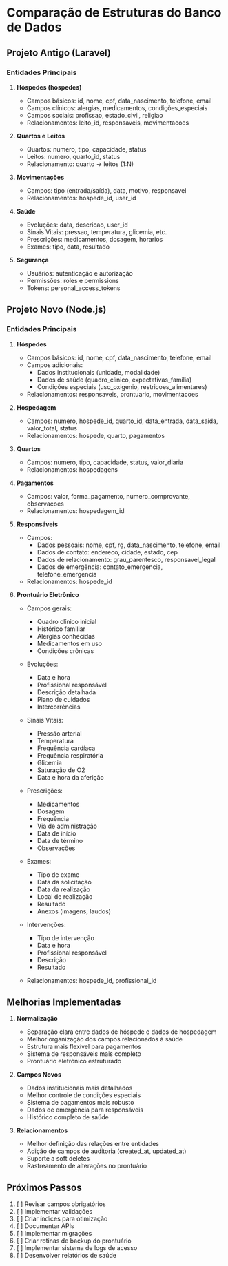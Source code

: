 # Comparação de Estruturas do Banco de Dados

## Projeto Antigo (Laravel)

### Entidades Principais

1. **Hóspedes (hospedes)**
   - Campos básicos: id, nome, cpf, data_nascimento, telefone, email
   - Campos clínicos: alergias, medicamentos, condições_especiais
   - Campos sociais: profissao, estado_civil, religiao
   - Relacionamentos: leito_id, responsaveis, movimentacoes

2. **Quartos e Leitos**
   - Quartos: numero, tipo, capacidade, status
   - Leitos: numero, quarto_id, status
   - Relacionamento: quarto -> leitos (1:N)

3. **Movimentações**
   - Campos: tipo (entrada/saída), data, motivo, responsavel
   - Relacionamentos: hospede_id, user_id

4. **Saúde**
   - Evoluções: data, descricao, user_id
   - Sinais Vitais: pressao, temperatura, glicemia, etc.
   - Prescrições: medicamentos, dosagem, horarios
   - Exames: tipo, data, resultado

5. **Segurança**
   - Usuários: autenticação e autorização
   - Permissões: roles e permissions
   - Tokens: personal_access_tokens

## Projeto Novo (Node.js)

### Entidades Principais

1. **Hóspedes**
   - Campos básicos: id, nome, cpf, data_nascimento, telefone, email
   - Campos adicionais: 
     - Dados institucionais (unidade, modalidade)
     - Dados de saúde (quadro_clinico, expectativas_familia)
     - Condições especiais (uso_oxigenio, restricoes_alimentares)
   - Relacionamentos: responsaveis, prontuario, movimentacoes

2. **Hospedagem**
   - Campos: numero, hospede_id, quarto_id, data_entrada, data_saida, valor_total, status
   - Relacionamentos: hospede, quarto, pagamentos

3. **Quartos**
   - Campos: numero, tipo, capacidade, status, valor_diaria
   - Relacionamentos: hospedagens

4. **Pagamentos**
   - Campos: valor, forma_pagamento, numero_comprovante, observacoes
   - Relacionamentos: hospedagem_id

5. **Responsáveis**
   - Campos: 
     - Dados pessoais: nome, cpf, rg, data_nascimento, telefone, email
     - Dados de contato: endereco, cidade, estado, cep
     - Dados de relacionamento: grau_parentesco, responsavel_legal
     - Dados de emergência: contato_emergencia, telefone_emergencia
   - Relacionamentos: hospede_id

6. **Prontuário Eletrônico**
   - Campos gerais:
     - Quadro clínico inicial
     - Histórico familiar
     - Alergias conhecidas
     - Medicamentos em uso
     - Condições crônicas
   
   - Evoluções:
     - Data e hora
     - Profissional responsável
     - Descrição detalhada
     - Plano de cuidados
     - Intercorrências
   
   - Sinais Vitais:
     - Pressão arterial
     - Temperatura
     - Frequência cardíaca
     - Frequência respiratória
     - Glicemia
     - Saturação de O2
     - Data e hora da aferição
   
   - Prescrições:
     - Medicamentos
     - Dosagem
     - Frequência
     - Via de administração
     - Data de início
     - Data de término
     - Observações
   
   - Exames:
     - Tipo de exame
     - Data da solicitação
     - Data da realização
     - Local de realização
     - Resultado
     - Anexos (imagens, laudos)
   
   - Intervenções:
     - Tipo de intervenção
     - Data e hora
     - Profissional responsável
     - Descrição
     - Resultado
   
   - Relacionamentos: hospede_id, profissional_id

## Melhorias Implementadas

1. **Normalização**
   - Separação clara entre dados de hóspede e dados de hospedagem
   - Melhor organização dos campos relacionados à saúde
   - Estrutura mais flexível para pagamentos
   - Sistema de responsáveis mais completo
   - Prontuário eletrônico estruturado

2. **Campos Novos**
   - Dados institucionais mais detalhados
   - Melhor controle de condições especiais
   - Sistema de pagamentos mais robusto
   - Dados de emergência para responsáveis
   - Histórico completo de saúde

3. **Relacionamentos**
   - Melhor definição das relações entre entidades
   - Adição de campos de auditoria (created_at, updated_at)
   - Suporte a soft deletes
   - Rastreamento de alterações no prontuário

## Próximos Passos

1. [ ] Revisar campos obrigatórios
2. [ ] Implementar validações
3. [ ] Criar índices para otimização
4. [ ] Documentar APIs
5. [ ] Implementar migrações
6. [ ] Criar rotinas de backup do prontuário
7. [ ] Implementar sistema de logs de acesso
8. [ ] Desenvolver relatórios de saúde 